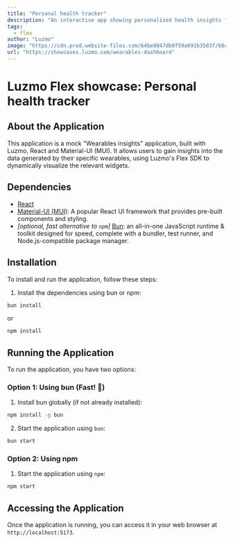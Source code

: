 ```yaml
---
title: "Personal health tracker"
description: "An interactive app showing personalized health insights for different users."
tags:
  - flex
author: "Luzmo"
image: "https://cdn.prod.website-files.com/64be9847db6f59a691b3503f/66cf414014a4d42e3957cf87_wearables-dashboard.png"
url: "https://showcases.luzmo.com/wearables-dashboard"
---
```


# Luzmo Flex showcase: Personal health tracker

## About the Application

This application is a mock "Wearables insights" application, built with Luzmo, React and Material-UI (MUI). It allows users to gain insights into the data generated by their specific wearables, using Luzmo's Flex SDK to dynamically visualize the relevant widgets.

## Dependencies

- [React](https://react.dev/)
- [Material-UI (MUI)](https://mui.com/material-ui/getting-started/): A popular React UI framework that provides pre-built components and styling.
- _\[optional, fast alternative to `npm`\]_ [Bun](https://bun.sh/): an all-in-one JavaScript runtime & toolkit designed for speed, complete with a bundler, test runner, and Node.js-compatible package manager.

## Installation

To install and run the application, follow these steps:

1. Install the dependencies using bun or npm:

```bash
bun install
```
or
```bash
npm install
```

## Running the Application

To run the application, you have two options:

### Option 1: Using bun (Fast! 🚀)

1. Install bun globally (if not already installed):

```bash
npm install -g bun
```

2. Start the application using `bun`:

```bash
bun start
```

### Option 2: Using npm

1. Start the application using `npm`:

```bash
npm start
```

## Accessing the Application

Once the application is running, you can access it in your web browser at `http://localhost:5173`.